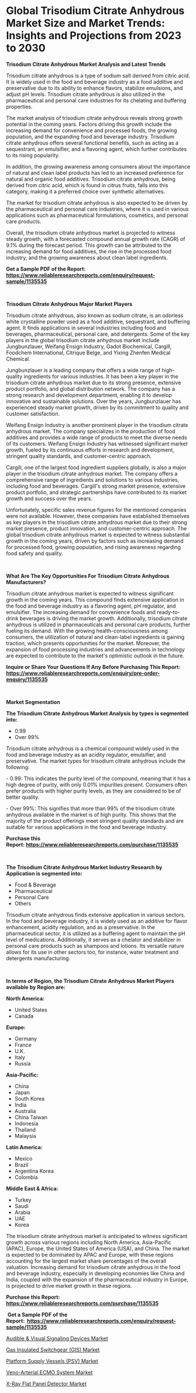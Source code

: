 <p><h1>Global Trisodium Citrate Anhydrous Market Size and Market Trends: Insights and Projections from 2023 to 2030</h1></p><p><strong>Trisodium Citrate Anhydrous Market Analysis and Latest Trends</strong></p>
<p><p>Trisodium citrate anhydrous is a type of sodium salt derived from citric acid. It is widely used in the food and beverage industry as a food additive and preservative due to its ability to enhance flavors, stabilize emulsions, and adjust pH levels. Trisodium citrate anhydrous is also utilized in the pharmaceutical and personal care industries for its chelating and buffering properties.</p><p>The market analysis of trisodium citrate anhydrous reveals strong growth potential in the coming years. Factors driving this growth include the increasing demand for convenience and processed foods, the growing population, and the expanding food and beverage industry. Trisodium citrate anhydrous offers several functional benefits, such as acting as a sequestrant, an emulsifier, and a flavoring agent, which further contributes to its rising popularity.</p><p>In addition, the growing awareness among consumers about the importance of natural and clean label products has led to an increased preference for natural and organic food additives. Trisodium citrate anhydrous, being derived from citric acid, which is found in citrus fruits, falls into this category, making it a preferred choice over synthetic alternatives.</p><p>The market for trisodium citrate anhydrous is also expected to be driven by the pharmaceutical and personal care industries, where it is used in various applications such as pharmaceutical formulations, cosmetics, and personal care products.</p><p>Overall, the trisodium citrate anhydrous market is projected to witness steady growth, with a forecasted compound annual growth rate (CAGR) of 9.1% during the forecast period. This growth can be attributed to the increasing demand for food additives, the rise in the processed food industry, and the growing awareness about clean label ingredients.</p></p>
<p><strong>Get a Sample PDF of the Report:&nbsp; <a href="https://www.reliableresearchreports.com/enquiry/request-sample/1135535">https://www.reliableresearchreports.com/enquiry/request-sample/1135535</a></strong></p>
<p>&nbsp;</p>
<p><strong>Trisodium Citrate Anhydrous Major Market Players</strong></p>
<p><p>Trisodium citrate anhydrous, also known as sodium citrate, is an odorless white crystalline powder used as a food additive, sequestrant, and buffering agent. It finds applications in several industries including food and beverages, pharmaceutical, personal care, and detergents. Some of the key players in the global trisodium citrate anhydrous market include Jungbunzlauer, Weifang Ensign Industry, Gadot Biochemical, Cargill, Foodchem International, Citrique Belge, and Yixing Zhenfen Medical Chemical.</p><p>Jungbunzlauer is a leading company that offers a wide range of high-quality ingredients for various industries. It has been a key player in the trisodium citrate anhydrous market due to its strong presence, extensive product portfolio, and global distribution network. The company has a strong research and development department, enabling it to develop innovative and sustainable solutions. Over the years, Jungbunzlauer has experienced steady market growth, driven by its commitment to quality and customer satisfaction.</p><p>Weifang Ensign Industry is another prominent player in the trisodium citrate anhydrous market. The company specializes in the production of food additives and provides a wide range of products to meet the diverse needs of its customers. Weifang Ensign Industry has witnessed significant market growth, fueled by its continuous efforts in research and development, stringent quality standards, and customer-centric approach.</p><p>Cargill, one of the largest food ingredient suppliers globally, is also a major player in the trisodium citrate anhydrous market. The company offers a comprehensive range of ingredients and solutions to various industries, including food and beverages. Cargill's strong market presence, extensive product portfolio, and strategic partnerships have contributed to its market growth and success over the years.</p><p>Unfortunately, specific sales revenue figures for the mentioned companies were not available. However, these companies have established themselves as key players in the trisodium citrate anhydrous market due to their strong market presence, product innovation, and customer-centric approach. The global trisodium citrate anhydrous market is expected to witness substantial growth in the coming years, driven by factors such as increasing demand for processed food, growing population, and rising awareness regarding food safety and quality.</p></p>
<p>&nbsp;</p>
<p><strong>What Are The Key Opportunities For Trisodium Citrate Anhydrous Manufacturers?</strong></p>
<p><p>Trisodium citrate anhydrous market is expected to witness significant growth in the coming years. This compound finds extensive application in the food and beverage industry as a flavoring agent, pH regulator, and emulsifier. The increasing demand for convenience foods and ready-to-drink beverages is driving the market growth. Additionally, trisodium citrate anhydrous is utilized in pharmaceuticals and personal care products, further fueling its demand. With the growing health-consciousness among consumers, the utilization of natural and clean-label ingredients is gaining traction, which presents opportunities for the market. Moreover, the expansion of food processing industries and advancements in technology are expected to contribute to the market's optimistic outlook in the future.</p></p>
<p><strong>Inquire or Share Your Questions If Any Before Purchasing This Report: <a href="https://www.reliableresearchreports.com/enquiry/pre-order-enquiry/1135535">https://www.reliableresearchreports.com/enquiry/pre-order-enquiry/1135535</a></strong></p>
<p>&nbsp;</p>
<p><strong>Market Segmentation</strong></p>
<p><strong>The Trisodium Citrate Anhydrous Market Analysis by types is segmented into:</strong></p>
<p><ul><li>0.99</li><li>Over 99%</li></ul></p>
<p><p>Trisodium citrate anhydrous is a chemical compound widely used in the food and beverage industry as an acidity regulator, emulsifier, and preservative. The market types for trisodium citrate anhydrous include the following: </p><p>- 0.99: This indicates the purity level of the compound, meaning that it has a high degree of purity, with only 0.01% impurities present. Consumers often prefer products with higher purity levels, as they are considered to be of better quality.</p><p>- Over 99%: This signifies that more than 99% of the trisodium citrate anhydrous available in the market is of high purity. This shows that the majority of the product offerings meet stringent quality standards and are suitable for various applications in the food and beverage industry.</p></p>
<p><strong>Purchase this Report:&nbsp;<a href="https://www.reliableresearchreports.com/purchase/1135535">https://www.reliableresearchreports.com/purchase/1135535</a></strong></p>
<p>&nbsp;</p>
<p><strong>The Trisodium Citrate Anhydrous Market Industry Research by Application is segmented into:</strong></p>
<p><ul><li>Food & Beverage</li><li>Pharmaceutical</li><li>Personal Care</li><li>Others</li></ul></p>
<p><p>Trisodium citrate anhydrous finds extensive application in various sectors. In the food and beverage industry, it is widely used as an additive for flavor enhancement, acidity regulation, and as a preservative. In the pharmaceutical sector, it is utilized as a buffering agent to maintain the pH level of medications. Additionally, it serves as a chelator and stabilizer in personal care products such as shampoos and lotions. Its versatile nature allows for its use in other sectors too, for instance, water treatment and detergents manufacturing.</p></p>
<p>&nbsp;</p>
<p><strong>In terms of Region, the Trisodium Citrate Anhydrous Market Players available by Region are:</strong></p>
<p>
    <p> <strong> North America: </strong>
        <ul>
            <li>United States</li>
            <li>Canada</li>
        </ul>
        </p> 
    <p> <strong> Europe: </strong>
        <ul>
            <li>Germany</li>
            <li>France</li>
            <li>U.K.</li>
            <li>Italy</li>
            <li>Russia</li>
        </ul>
        </p> 
    <p> <strong> Asia-Pacific: </strong>
        <ul>
            <li>China</li>
            <li>Japan</li>
            <li>South Korea</li>
            <li>India</li>
            <li>Australia</li>
            <li>China Taiwan</li>
            <li>Indonesia</li>
            <li>Thailand</li>
            <li>Malaysia</li>
        </ul>
        </p> 
    <p> <strong> Latin America: </strong>
        <ul>
            <li>Mexico</li>
            <li>Brazil</li>
            <li>Argentina Korea</li>
            <li>Colombia</li>
        </ul>
        </p> 
    <p> <strong> Middle East & Africa: </strong>
        <ul>
            <li>Turkey</li>
            <li>Saudi</li>
            <li>Arabia</li>
            <li>UAE</li>
            <li>Korea</li>
        </ul>
    </p>
    </p>
<p><p>The trisodium citrate anhydrous market is anticipated to witness significant growth across various regions including North America, Asia-Pacific (APAC), Europe, the United States of America (USA), and China. The market is expected to be dominated by APAC and Europe, with these regions accounting for the largest market share percentages of the overall valuation. Increasing demand for trisodium citrate anhydrous in the food and beverage industry, especially in developing economies like China and India, coupled with the expansion of the pharmaceutical industry in Europe, is projected to drive market growth in these regions.</p></p>
<p><strong>Purchase this Report: <a href="https://www.reliableresearchreports.com/purchase/1135535">https://www.reliableresearchreports.com/purchase/1135535</a></strong></p>
<p>&nbsp;<strong>Get a Sample PDF of the Report:&nbsp;&nbsp;<a href="https://www.reliableresearchreports.com/enquiry/request-sample/1135535">https://www.reliableresearchreports.com/enquiry/request-sample/1135535</a></strong></p>
<p><strong></strong></p>
<p><p><a href="https://medium.com/@zoeyjohns1903/audible-amp-visual-signaling-devices-market-research-report-its-history-and-forecast-2023-to-566b074db030">Audible & Visual Signaling Devices Market</a></p><p><a href="https://medium.com/@sight.lens.slot/gas-insulated-switchgear-gis-market-competitive-analysis-market-trends-and-forecast-to-2030-fc88d4f332c0">Gas Insulated Switchgear (GIS) Market</a></p><p><a href="https://medium.com/@tonikuhic/platform-supply-vessels-psv-market-size-and-market-trends-complete-industry-overview-2023-to-9a9e37cb3211">Platform Supply Vessels (PSV) Market</a></p><p><a href="https://medium.com/@theomorar2000/veno-arterial-ecmo-system-market-size-cagr-trends-2024-2030-1febee5c2dfc">Veno-Arterial ECMO System Market</a></p><p><a href="https://medium.com/@kaceyrath/x-ray-flat-panel-detector-market-research-report-its-history-and-forecast-2023-to-2030-b0010a68b9b9">X-Ray Flat Panel Detector Market</a></p></p>